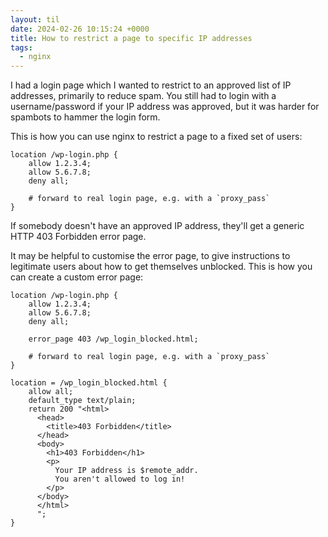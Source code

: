 ```yaml
---
layout: til
date: 2024-02-26 10:15:24 +0000
title: How to restrict a page to specific IP addresses
tags:
  - nginx
---
```

I had a login page which I wanted to restrict to an approved list of IP addresses, primarily to reduce spam.
You still had to login with a username/password if your IP address was approved, but it was harder for spambots to hammer the login form.

This is how you can use nginx to restrict a page to a fixed set of users:

```nginx
location /wp-login.php {
    allow 1.2.3.4;
    allow 5.6.7.8;
    deny all;

    # forward to real login page, e.g. with a `proxy_pass`
}
```

If somebody doesn't have an approved IP address, they'll get a generic HTTP 403 Forbidden error page.

It may be helpful to customise the error page, to give instructions to legitimate users about how to get themselves unblocked.
This is how you can create a custom error page:

```nginx
location /wp-login.php {
    allow 1.2.3.4;
    allow 5.6.7.8;
    deny all;

    error_page 403 /wp_login_blocked.html;

    # forward to real login page, e.g. with a `proxy_pass`
}

location = /wp_login_blocked.html {
    allow all;
    default_type text/plain;
    return 200 "<html>
      <head>
        <title>403 Forbidden</title>
      </head>
      <body>
        <h1>403 Forbidden</h1>
        <p>
          Your IP address is $remote_addr.
          You aren't allowed to log in!
        </p>
      </body>
      </html>
      ";
}
```

